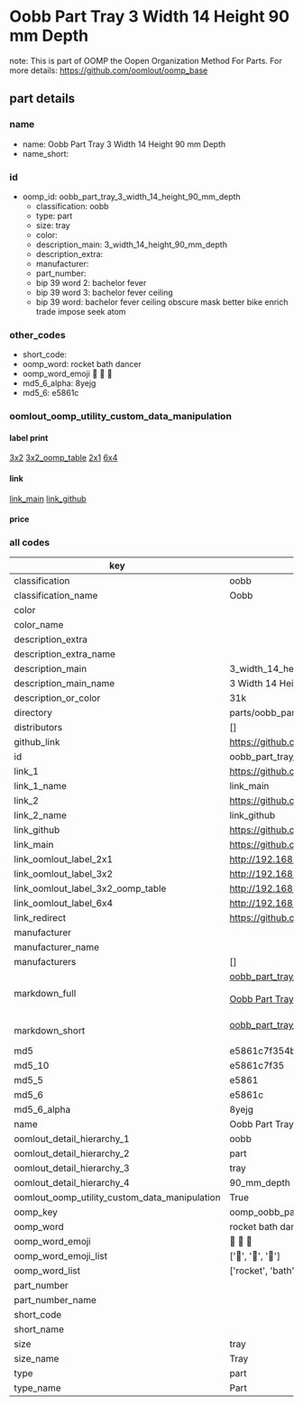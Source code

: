 # Oobb Part Tray 3 Width 14 Height 90 mm Depth  

note: This is part of OOMP the Oopen Organization Method For Parts. For more details: https://github.com/oomlout/oomp_base

##  part details
  







### name
* name: Oobb Part Tray 3 Width 14 Height 90 mm Depth
* name_short: 
### id
* oomp_id: oobb_part_tray_3_width_14_height_90_mm_depth
  * classification: oobb
  * type: part
  * size: tray
  * color: 
  * description_main: 3_width_14_height_90_mm_depth
  * description_extra: 
  * manufacturer: 
  * part_number: 
  * bip 39 word 2: bachelor fever
  * bip 39 word 3: bachelor fever ceiling
  * bip 39 word: bachelor fever ceiling obscure mask better bike enrich trade impose seek atom

### other_codes
* short_code: 
* oomp_word: rocket bath dancer
* oomp_word_emoji :rocket: :bath: :dancer:
* md5_6_alpha: 8yejg
* md5_6: e5861c






### oomlout_oomp_utility_custom_data_manipulation
#### label print
[3x2](http://192.168.1.245:1112/?label=oomp%208yejg)
[3x2_oomp_table](http://192.168.1.108:1112/?label=oomp%208yejg)
[2x1](http://192.168.1.242:1112/?label=oomp%208yejg)
[6x4](http://192.168.1.55:1112/?label=oomp%208yejg)    

#### link

[link_main](https://github.com/oomlout/oomlout_oomp_version_1_messy/tree/main/parts/oobb_part_tray_3_width_14_height_90_mm_depth) [link_github](https://github.com/oomlout/oomlout_oomp_version_1_messy/tree/main/parts/oobb_part_tray_3_width_14_height_90_mm_depth)                             

#### price







### all codes 
| key | value |  
| --- | --- |  
| classification | oobb |  
| classification_name | Oobb |  
| color |  |  
| color_name |  |  
| description_extra |  |  
| description_extra_name |  |  
| description_main | 3_width_14_height_90_mm_depth |  
| description_main_name | 3 Width 14 Height 90 mm Depth |  
| description_or_color | 31k |  
| directory | parts/oobb_part_tray_3_width_14_height_90_mm_depth |  
| distributors | [] |  
| github_link | https://github.com/oomlout/oomlout_oomp_part_src/tree/main/parts/oobb_part_tray_3_width_14_height_90_mm_depth |  
| id | oobb_part_tray_3_width_14_height_90_mm_depth |  
| link_1 | https://github.com/oomlout/oomlout_oomp_version_1_messy/tree/main/parts/oobb_part_tray_3_width_14_height_90_mm_depth |  
| link_1_name | link_main |  
| link_2 | https://github.com/oomlout/oomlout_oomp_version_1_messy/tree/main/parts/oobb_part_tray_3_width_14_height_90_mm_depth |  
| link_2_name | link_github |  
| link_github | https://github.com/oomlout/oomlout_oomp_version_1_messy/tree/main/parts/oobb_part_tray_3_width_14_height_90_mm_depth |  
| link_main | https://github.com/oomlout/oomlout_oomp_version_1_messy/tree/main/parts/oobb_part_tray_3_width_14_height_90_mm_depth |  
| link_oomlout_label_2x1 | http://192.168.1.242:1112/?label=oomp%208yejg |  
| link_oomlout_label_3x2 | http://192.168.1.245:1112/?label=oomp%208yejg |  
| link_oomlout_label_3x2_oomp_table | http://192.168.1.108:1112/?label=oomp%208yejg |  
| link_oomlout_label_6x4 | http://192.168.1.55:1112/?label=oomp%208yejg |  
| link_redirect | https://github.com/oomlout/oomlout_oomp_version_1_messy/tree/main/parts/oobb_part_tray_3_width_14_height_90_mm_depth |  
| manufacturer |  |  
| manufacturer_name |  |  
| manufacturers | [] |  
| markdown_full | [oobb_part_tray_3_width_14_height_90_mm_depth](none)<br>[](none)<br>[Oobb Part Tray 3 Width 14 Height 90 Mm Depth](none)<br><br> |  
| markdown_short | [oobb_part_tray_3_width_14_height_90_mm_depth](none)<br><br> |  
| md5 | e5861c7f354b02c45644398449d55889 |  
| md5_10 | e5861c7f35 |  
| md5_5 | e5861 |  
| md5_6 | e5861c |  
| md5_6_alpha | 8yejg |  
| name | Oobb Part Tray 3 Width 14 Height 90 mm Depth |  
| oomlout_detail_hierarchy_1 | oobb |  
| oomlout_detail_hierarchy_2 | part |  
| oomlout_detail_hierarchy_3 | tray |  
| oomlout_detail_hierarchy_4 | 90_mm_depth |  
| oomlout_oomp_utility_custom_data_manipulation | True |  
| oomp_key | oomp_oobb_part_tray_3_width_14_height_90_mm_depth |  
| oomp_word | rocket bath dancer |  
| oomp_word_emoji | :rocket: :bath: :dancer: |  
| oomp_word_emoji_list | [':rocket:', ':bath:', ':dancer:'] |  
| oomp_word_list | ['rocket', 'bath', 'dancer'] |  
| part_number |  |  
| part_number_name |  |  
| short_code |  |  
| short_name |  |  
| size | tray |  
| size_name | Tray |  
| type | part |  
| type_name | Part |  
